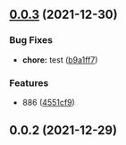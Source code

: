 ## [0.0.3](https://github.com/haoziqaq/pnpm-example/compare/0.0.2...0.0.3) (2021-12-30)


### Bug Fixes

* **chore:** test ([b9a1ff7](https://github.com/haoziqaq/pnpm-example/commit/b9a1ff70f562a2aa0362e2addae1a6d3ffe30019))


### Features

* 886 ([4551cf9](https://github.com/haoziqaq/pnpm-example/commit/4551cf96d7729faaf0da94ac787a030eb02acf1a))



## 0.0.2 (2021-12-29)



